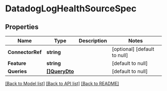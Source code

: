 # DatadogLogHealthSourceSpec

## Properties
Name | Type | Description | Notes
------------ | ------------- | ------------- | -------------
**ConnectorRef** | **string** |  | [optional] [default to null]
**Feature** | **string** |  | [default to null]
**Queries** | [**[]QueryDto**](QueryDTO.md) |  | [default to null]

[[Back to Model list]](../README.md#documentation-for-models) [[Back to API list]](../README.md#documentation-for-api-endpoints) [[Back to README]](../README.md)

